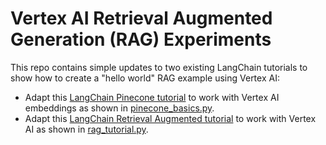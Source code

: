 # Vertex AI Retrieval Augmented Generation (RAG) Experiments

This repo contains simple updates to two existing LangChain tutorials to show how to create a "hello world" RAG example using Vertex AI:

- Adapt this [LangChain Pinecone tutorial](https://python.langchain.com/docs/integrations/vectorstores/pinecone) to work with Vertex AI embeddings as shown in [pinecone_basics.py](https://github.com/ryanmark1867/rag_experiment/blob/master/pinecone_basics.py).
- Adapt this [LangChain Retrieval Augmented tutorial](https://python.langchain.com/docs/use_cases/question_answering/) to work with Vertex AI as shown in [rag_tutorial.py](https://github.com/ryanmark1867/rag_experiment/blob/master/rag_tutorial.py).


